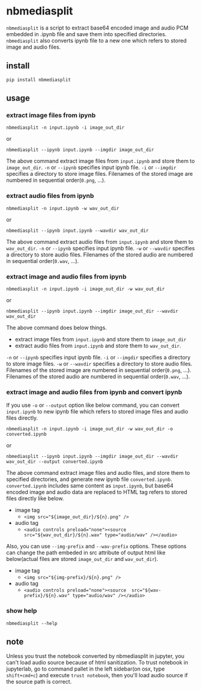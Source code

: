 # nbmediasplit

`nbmediasplit` is a script to extract base64 encoded image and audio PCM embedded in .ipynb file and save them into specified directories.
`nbmediasplit` also converts ipynb file to a new one which refers to stored image and audio files.

## install

`pip install nbmediasplit`

## usage

### extract image files from ipynb

`nbmediasplit -n input.ipynb -i image_out_dir`

or

`nbmediasplit --ipynb input.ipynb --imgdir image_out_dir`

The above command extract image files from `input.ipynb` and store them to `image_out_dir`.
`-n` or `--ipynb` specifies input ipynb file.
`-i` or `--imgdir` specifies a directory to store image files.
Filenames of the stored image are numbered in sequential order(`0.png`, ...).

### extract audio files from ipynb

`nbmediasplit -n input.ipynb -w wav_out_dir`

or

`nbmediasplit --ipynb input.ipynb --wavdir wav_out_dir`

The above command extract audio files from `input.ipynb` and store them to `wav_out_dir`.
`-n` or `--ipynb` specifies input ipynb file.
`-w` or `--wavdir` specifies a directory to store audio files.
Filenames of the stored audio are numbered in sequential order(`0.wav`, ...).

### extract image and audio files from ipynb

`nbmediasplit -n input.ipynb -i image_out_dir -w wav_out_dir`

or

`nbmediasplit --ipynb input.ipynb --imgdir image_out_dir --wavdir wav_out_dir`

The above command does below things.

* extract image files from `input.ipynb` and store them to `image_out_dir`
* extract audio files from `input.ipynb` and store them to `wav_out_dir`.

`-n` or `--ipynb` specifies input ipynb file.
`-i` or `--imgdir` specifies a directory to store image files.
`-w` or `--wavdir` specifies a directory to store audio files.
Filenames of the stored image are numbered in sequential order(`0.png`, ...).
Filenames of the stored audio are numbered in sequential order(`0.wav`, ...).

### extract image and audio files from ipynb and convert ipynb

If you use `-o` or `--output` option like below command,
you can convert `input.ipynb` to new ipynb file which refers to stored image files and audio files directly.

`nbmediasplit -n input.ipynb -i image_out_dir -w wav_out_dir -o converted.ipynb`

or

`nbmediasplit --ipynb input.ipynb --imgdir image_out_dir --wavdir wav_out_dir --output converted.ipynb`

The above command extract image files and audio files, and store them to specified directories, and generate new ipynb file `converted.ipynb`.
`converted.ipynb` includes same content as `input.ipynb`, but base64 encoded image and audio data are replaced to HTML tag refers to stored files directly like below.

* image tag
    * `<img src="${image_out_dir}/${n}.png" />`
* audio tag
    * `<audio controls preload="none"><source  src="${wav_out_dir}/${n}.wav" type="audio/wav" /></audio>`

Also, you can use `--img-prefix` and `--wav-prefix` options.
These options can change the path embeded in src attribute of output html like below(actual files are stored `image_out_dir` and `wav_out_dir`).

* image tag
    * `<img src="${img-prefix}/${n}.png" />`
* audio tag
    * `<audio controls preload="none"><source  src="${wav-prefix}/${n}.wav" type="audio/wav" /></audio>`

### show help

`nbmediasplit --help`

## note ##

Unless you trust the notebook converted by nbmediasplit in jupyter, you can't load audio source because of html sanitization.
To trust notebook in jupyterlab, go to command pallet in the left sidebar(on osx, type `shift+cmd+c`) and execute `trust notebook`,
then you'll load audio source if the source path is correct.
